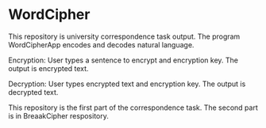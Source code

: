 # WordCipher
This repository is university correspondence task output.
The program WordCipherApp encodes and decodes natural language.


Encryption:
    User types a sentence to encrypt and encryption key.
    The output is encrypted text.
    
Decryption:
    User types encrypted text and encryption key.
    The output is decrypted text.
    
This repository is the first part of the correspondence task.
The second part is in BreaakCipher respository.
